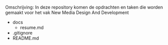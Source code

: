 Omschrijving: In deze repository komen de opdrachten en taken die worden gemaakt voor het vak New Media Design And Development

* docs
	* resume.md
* .gitignore
* README.md